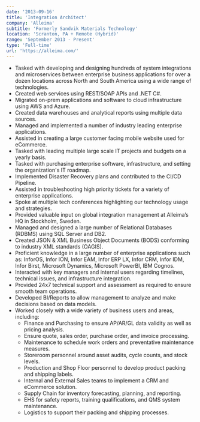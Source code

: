 ```yaml
---
date: '2013-09-16'
title: 'Integration Architect'
company: 'Alleima'
subtitle: 'Formerly Sandvik Materials Technology'
location: 'Scranton, PA + Remote (Hybrid)'
range: 'September 2013 - Present'
type: 'Full-time'
url: 'https://alleima.com/'
---
```


- Tasked with developing and designing hundreds of system integrations and microservices between enterprise business applications for over a dozen locations across North and South America using a wide range of technologies.
- Created web services using REST/SOAP APIs and .NET C#.
- Migrated on-prem applications and software to cloud infrastructure using AWS and Azure.
- Created data warehouses and analytical reports using multiple data sources.
- Managed and implemented a number of industry leading enterprise applications.
- Assisted in creating a large customer facing mobile website used for eCommerce.
- Tasked with leading multiple large scale IT projects and budgets on a yearly basis.
- Tasked with purchasing enterprise software, infrastructure, and setting the organization's IT roadmap.
- Implemented Disaster Recovery plans and contributed to the CI/CD Pipeline.
- Assisted in troubleshooting high priority tickets for a variety of enterprise applications.
- Spoke at multiple tech conferences highlighting our technology usage and strategies.
- Provided valuable input on global integration management at Alleima’s HQ in Stockholm, Sweden.
- Managed and designed a large number of Relational Databases (RDBMS) using SQL Server and DB2.
- Created JSON & XML Business Object Documents (BODS) conforming to industry XML standards (OAGIS).
- Proficient knowledge in a large number of enterprise applications such as: InforOS, Infor ION, Infor EAM, Infor ERP LX, Infor CRM, Infor IDM, Infor Birst, Microsoft Dynamics, Microsoft PowerBI, IBM Cognos.
- Interacted with key managers and internal users regarding timelines, technical issues, and infrastructure integration.
- Provided 24x7 technical support and assessment as required to ensure smooth team operations.
- Developed BI/Reports to allow management to analyze and make decisions based on data models.
- Worked closely with a wide variety of business users and areas, including:
  - Finance and Purchasing to ensure AP/AR/GL data validity as well as pricing analysis.
  - Ensure quote, sales order, purchase order, and invoice processing.
  - Maintenance to schedule work orders and preventative maintenance measures.
  - Storeroom personnel around asset audits, cycle counts, and stock levels.
  - Production and Shop Floor personnel to develop product packing and shipping labels.
  - Internal and External Sales teams to implement a CRM and eCommerce solution.
  - Supply Chain for inventory forecasting, planning, and reporting.
  - EHS for safety reports, training qualifications, and QMS system maintenance.
  - Logistics to support their packing and shipping processes.
